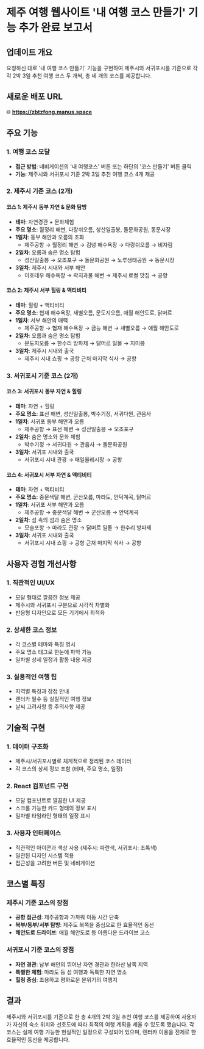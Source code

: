 # 제주 여행 웹사이트 '내 여행 코스 만들기' 기능 추가 완료 보고서

## 업데이트 개요
요청하신 대로 '내 여행 코스 만들기' 기능을 구현하여 제주시와 서귀포시를 기준으로 각각 2박 3일 추천 여행 코스 두 개씩, 총 네 개의 코스를 제공합니다.

## 새로운 배포 URL
🌐 **https://zbtzfong.manus.space**

## 주요 기능

### 1. 여행 코스 모달
- **접근 방법**: 네비게이션의 '내 여행코스' 버튼 또는 하단의 '코스 만들기' 버튼 클릭
- **기능**: 제주시와 서귀포시 기준 2박 3일 추천 여행 코스 4개 제공

### 2. 제주시 기준 코스 (2개)

#### 코스 1: 제주시 동부 자연 & 문화 탐방
- **테마**: 자연경관 + 문화체험
- **주요 명소**: 월정리 해변, 다랑쉬오름, 성산일출봉, 돌문화공원, 동문시장
- **1일차**: 동부 해안과 오름의 조화
  - 제주공항 → 월정리 해변 → 김녕 해수욕장 → 다랑쉬오름 → 비자림
- **2일차**: 오름과 숨은 명소 탐험
  - 성산일출봉 → 오조포구 → 돌문화공원 → 노루생태공원 → 동문시장
- **3일차**: 제주시 시내와 서부 해안
  - 이호테우 해수욕장 → 곽지과물 해변 → 제주시 로컬 맛집 → 공항

#### 코스 2: 제주시 서부 힐링 & 액티비티
- **테마**: 힐링 + 액티비티
- **주요 명소**: 협재 해수욕장, 새별오름, 문도지오름, 애월 해안도로, 닭머르
- **1일차**: 서부 해안의 매력
  - 제주공항 → 협재 해수욕장 → 금능 해변 → 새별오름 → 애월 해안도로
- **2일차**: 오름과 숨은 명소 탐험
  - 문도지오름 → 한수리 방파제 → 닭머르 일몰 → 지미봉
- **3일차**: 제주시 시내와 출국
  - 제주시 시내 쇼핑 → 공항 근처 마지막 식사 → 공항

### 3. 서귀포시 기준 코스 (2개)

#### 코스 3: 서귀포시 동부 자연 & 힐링
- **테마**: 자연 + 힐링
- **주요 명소**: 표선 해변, 성산일출봉, 박수기정, 서귀다원, 관음사
- **1일차**: 서귀포 동부 해안과 오름
  - 제주공항 → 표선 해변 → 성산일출봉 → 오조포구
- **2일차**: 숨은 명소와 문화 체험
  - 박수기정 → 서귀다원 → 관음사 → 돌문화공원
- **3일차**: 서귀포 시내와 출국
  - 서귀포시 시내 관광 → 매일올레시장 → 공항

#### 코스 4: 서귀포시 서부 자연 & 액티비티
- **테마**: 자연 + 액티비티
- **주요 명소**: 중문색달 해변, 군산오름, 마라도, 안덕계곡, 닭머르
- **1일차**: 서귀포 서부 해안과 오름
  - 제주공항 → 중문색달 해변 → 군산오름 → 안덕계곡
- **2일차**: 섬 속의 섬과 숨은 명소
  - 모슬포항 → 마라도 관광 → 닭머르 일몰 → 한수리 방파제
- **3일차**: 서귀포 시내와 출국
  - 서귀포시 시내 쇼핑 → 공항 근처 마지막 식사 → 공항

## 사용자 경험 개선사항

### 1. 직관적인 UI/UX
- 모달 형태로 깔끔한 정보 제공
- 제주시와 서귀포시 구분으로 시각적 차별화
- 반응형 디자인으로 모든 기기에서 최적화

### 2. 상세한 코스 정보
- 각 코스별 테마와 특징 명시
- 주요 명소 태그로 한눈에 파악 가능
- 일차별 상세 일정과 활동 내용 제공

### 3. 실용적인 여행 팁
- 지역별 특징과 장점 안내
- 렌터카 필수 등 실질적인 여행 정보
- 날씨 고려사항 등 주의사항 제공

## 기술적 구현

### 1. 데이터 구조화
- 제주시/서귀포시별로 체계적으로 정리된 코스 데이터
- 각 코스의 상세 정보 포함 (테마, 주요 명소, 일정)

### 2. React 컴포넌트 구현
- 모달 컴포넌트로 깔끔한 UI 제공
- 스크롤 가능한 카드 형태의 정보 표시
- 일차별 타임라인 형태의 일정 표시

### 3. 사용자 인터페이스
- 직관적인 아이콘과 색상 사용 (제주시: 파란색, 서귀포시: 초록색)
- 일관된 디자인 시스템 적용
- 접근성을 고려한 버튼 및 네비게이션

## 코스별 특징

### 제주시 기준 코스의 장점
- **공항 접근성**: 제주공항과 가까워 이동 시간 단축
- **북부/동부/서부 탐방**: 제주도 북쪽을 중심으로 한 효율적인 동선
- **해안도로 드라이브**: 애월 해안도로 등 아름다운 드라이브 코스

### 서귀포시 기준 코스의 장점
- **자연 경관**: 남부 해안의 뛰어난 자연 경관과 한라산 남쪽 지역
- **특별한 체험**: 마라도 등 섬 여행과 독특한 자연 명소
- **힐링 중심**: 조용하고 평화로운 분위기의 여행지

## 결과
제주시와 서귀포시를 기준으로 한 총 4개의 2박 3일 추천 여행 코스를 제공하여 사용자가 자신의 숙소 위치와 선호도에 따라 최적의 여행 계획을 세울 수 있도록 했습니다. 각 코스는 실제 여행 가능한 현실적인 일정으로 구성되어 있으며, 렌터카 이용을 전제로 한 효율적인 동선을 제공합니다.


